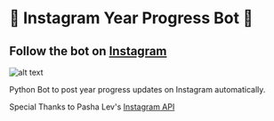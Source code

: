 # 🤖 Instagram Year Progress Bot 🤖

## Follow the bot on [Instagram](https://instagram.com/yearprogress)

![alt text](https://github.com/krnblni/Instagram_Year_Progress_Bot/blob/master/progress%20images/year-progress-bot-logo.png "Follow the bot on Instagram")

Python Bot to post year progress updates on Instagram automatically.

Special Thanks to Pasha Lev's [Instagram API](https://github.com/LevPasha/Instagram-API-python)
